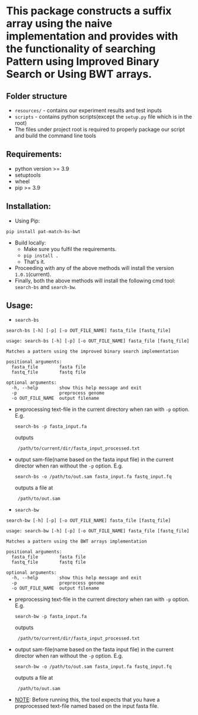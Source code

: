 # This package constructs a suffix array using the naive implementation and provides with the functionality of searching Pattern using Improved Binary Search or Using BWT arrays.

## Folder structure
- `resources/` - contains our experiment results and test inputs
- `scripts` - contains python scripts(except the `setup.py` file which is in the root)
- The files under project root is required to properly package our script and build the command line tools
## Requirements:
- python version >= 3.9
- setuptools
- wheel
- pip >= 3.9

## Installation:
- Using Pip:
```commandline
pip install pat-match-bs-bwt
```
- Build locally:
    - Make sure you fulfil the requirements.
    - `pip install .`
    - That's it.
- Proceeding with any of the above methods will install the version `1.0.1`(current).
- Finally, both the above methods will install the following cmd tool: `search-bs` and `search-bw`.

## Usage:
- `search-bs`

```commandline
search-bs [-h] [-p] [-o OUT_FILE_NAME] fasta_file [fastq_file]
```

```text
usage: search-bs [-h] [-p] [-o OUT_FILE_NAME] fasta_file [fastq_file]

Matches a pattern using the improved binary search implementation

positional arguments:
  fasta_file        fasta file
  fastq_file        fastq file

optional arguments:
  -h, --help        show this help message and exit
  -p                preprocess genome
  -o OUT_FILE_NAME  output filename
```
-  preprocessing text-file in the current directory when ran with `-p` option. E.g.
   ```commandline 
   search-bs -p fasta_input.fa 
   ```
   outputs
   ```text
    /path/to/current/dir/fasta_input_processed.txt
   ```

-  output sam-file(name based on the fasta input file) in the current director when ran without the `-p` option. E.g.
   ```commandline 
   search-bs -o /path/to/out.sam fasta_input.fa fastq_input.fq 
   ```
   outputs a file at
   ```text
    /path/to/out.sam
   ```

- `search-bw`


```commandline
search-bw [-h] [-p] [-o OUT_FILE_NAME] fasta_file [fastq_file]
```

```text
usage: search-bw [-h] [-p] [-o OUT_FILE_NAME] fasta_file [fastq_file]

Matches a pattern using the BWT arrays implementation

positional arguments:
  fasta_file        fasta file
  fastq_file        fastq file

optional arguments:
  -h, --help        show this help message and exit
  -p                preprocess genome
  -o OUT_FILE_NAME  output filename
```
- preprocessing text-file in the current directory when ran with `-p` option. E.g.
   ```commandline 
   search-bw -p fasta_input.fa 
   ```
   outputs
   ```text
    /path/to/current/dir/fasta_input_processed.txt
   ```

- output sam-file(name based on the fasta input file) in the current director when ran without the `-p` option. E.g.
   ```commandline 
   search-bw -o /path/to/out.sam fasta_input.fa fastq_input.fq 
   ```
   outputs a file at
   ```text
    /path/to/out.sam
   ```
- <u>NOTE</u>: Before running this, the tool expects that you have a preprocessed text-file named based on the input fasta file.
